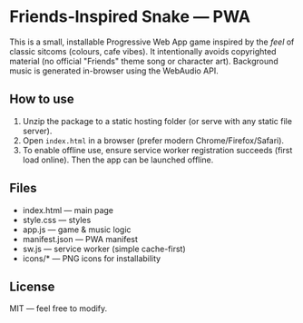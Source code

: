 Friends‑Inspired Snake — PWA
=================================

This is a small, installable Progressive Web App game inspired by the *feel* of classic sitcoms (colours, cafe vibes).
It intentionally avoids copyrighted material (no official "Friends" theme song or character art). Background music is generated in-browser using the WebAudio API.

How to use
----------
1. Unzip the package to a static hosting folder (or serve with any static file server).
2. Open `index.html` in a browser (prefer modern Chrome/Firefox/Safari).
3. To enable offline use, ensure service worker registration succeeds (first load online). Then the app can be launched offline.

Files
-----
- index.html — main page
- style.css — styles
- app.js — game & music logic
- manifest.json — PWA manifest
- sw.js — service worker (simple cache-first)
- icons/* — PNG icons for installability

License
-------
MIT — feel free to modify.